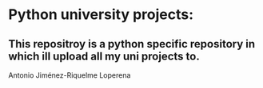 # Python university projects:
## This repositroy is a python specific repository in which ill upload all my uni projects to.
Antonio Jiménez-Riquelme Loperena
